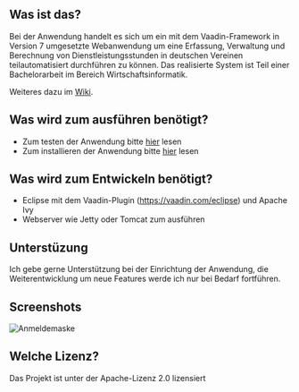 ## Was ist das?
Bei der Anwendung handelt es sich um ein mit dem Vaadin-Framework in Version 7 umgesetzte Webanwendung um eine Erfassung, Verwaltung und Berechnung von Dienstleistungsstunden in deutschen Vereinen teilautomatisiert durchführen zu können.
Das realisierte System ist Teil einer Bachelorarbeit im Bereich Wirtschaftsinformatik.

Weiteres dazu im [Wiki](https://github.com/FJuette/Dienstleistungsstundenabrechnung/wiki).

## Was wird zum ausführen benötigt?
* Zum testen der Anwendung bitte [hier](https://github.com/FJuette/Dienstleistungsstundenabrechnung/wiki/Portable-Version) lesen
* Zum installieren der Anwendung bitte [hier](https://github.com/FJuette/Dienstleistungsstundenabrechnung/wiki/Installation) lesen

## Was wird zum Entwickeln benötigt?
* Eclipse mit dem Vaadin-Plugin (https://vaadin.com/eclipse) und Apache Ivy
* Webserver wie Jetty oder Tomcat zum ausführen

## Unterstüzung
Ich gebe gerne Unterstützung bei der Einrichtung der Anwendung, die Weiterentwicklung um neue Features werde ich nur bei Bedarf fortführen. 

## Screenshots
![Anmeldemaske](http://picload.org/thumbnail/ccowgid/login.jpg)

## Welche Lizenz?
Das Projekt ist unter der Apache-Lizenz 2.0 lizensiert 
